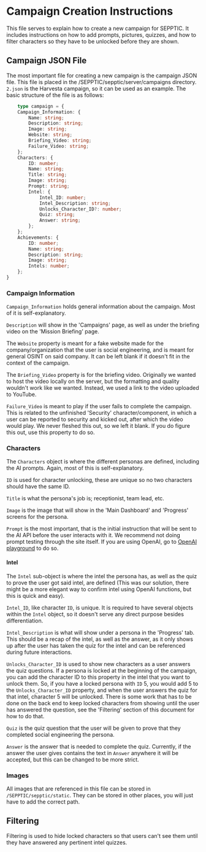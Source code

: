 # Campaign Creation Instructions

This file serves to explain how to create a new campaign for SEPPTIC. It includes instructions on how to add prompts, pictures, quizzes, and how to filter characters so they have to be unlocked before they are shown.

## Campaign JSON File

The most important file for creating a new campaign is the campaign JSON file. This file is placed in the /SEPPTIC/sepptic/server/campaigns directory. `2.json` is the Harvesta campaign, so it can be used as an example. The basic structure of the file is as follows:

```typescript 
    type campaign = {
    Campaign_Information: {
        Name: string;
        Description: string;
        Image: string;
        Website: string;
        Briefing_Video: string;
        Failure_Video: string;
    };
    Characters: {
        ID: number;
        Name: string;
        Title: string;
        Image: string;
        Prompt: string;
        Intel: {
            Intel_ID: number;
            Intel_Description: string;
            Unlocks_Character_ID?: number;
            Quiz: string;
            Answer: string;
        };
    };
    Achievements: {
        ID: number;
        Name: string;
        Description: string;
        Image: string;
        Intels: number;
    };
}
```
### Campaign Information
`Campaign_Information` holds general information about the campaign. Most of it is self-explanatory.

`Description` will show in the 'Campaigns' page, as well as under the briefing video on the 'Mission Briefing' page. 

The `Website` property is meant for a fake website made for the company/organization that the user is social engineering, and is meant for general OSINT on said company. It can be left blank if it doesn't fit in the context of the campaign. 

The `Briefing_Video` property is for the briefing video. Originally we wanted to host the video locally on the server, but the formatting and quality wouldn't work like we wanted. Instead, we used a link to the video uploaded to YouTube. 

`Failure_Video` is meant to play if the user fails to complete the campaign. This is related to the unfinished 'Security' character/component, in which a user can be reported to security and kicked out, after which the video would play. We never fleshed this out, so we left it blank. If you do figure this out, use this property to do so.

### Characters
The `Characters` object is where the different personas are defined, including the AI prompts. Again, most of this is self-explanatory. 

`ID` is used for character unlocking, these are unique so no two characters should have the same ID. 

`Title` is what the persona's job is; receptionist, team lead, etc. 

`Image` is the image that will show in the 'Main Dashboard' and 'Progress' screens for the persona. 

`Prompt` is the most important, that is the initial instruction that will be sent to the AI API before the user interacts with it. We recommend not doing prompt testing through the site itself. If you are using OpenAI, go to [OpenAI playground](https://platform.openai.com/playground/) to do so. 
#### Intel
The `Intel` sub-object is where the intel the persona has, as well as the quiz to prove the user got said intel, are defined (This was our solution, there might be a more elegant way to confirm intel using OpenAI functions, but this is quick and easy). 

`Intel_ID`, like character `ID`, is unique. It is required to have several objects within the `Intel` object, so it doesn't serve any direct purpose besides differentiation. 

`Intel_Description` is what will show under a persona in the 'Progress' tab. This should be a recap of the intel, as well as the answer, as it only shows up after the user has taken the quiz for the intel and can be referenced during future interactions. 

`Unlocks_Character_ID` is used to show new characters as a user answers the quiz questions. If a persona is locked at the beginning of the campaign, you can add the character ID to this property in the intel that you want to unlock them. So, if you have a locked persona with `ID` 5, you would add 5 to the `Unlocks_Character_ID` property, and when the user answers the quiz for that intel, character 5 will be unlocked. There is some work that has to be done on the back end to keep locked characters from showing until the user has answered the question, see the 'Filtering' section of this document for how to do that. 

`Quiz` is the quiz question that the user will be given to prove that they completed social engineering the persona. 

`Answer` is the answer that is needed to complete the quiz. Currently, if the answer the user gives contains the text in `Answer` anywhere it will be accepted, but this can be changed to be more strict. 

### Images
All images that are referenced in this file can be stored in `/SEPPTIC/sepptic/static`. They can be stored in other places, you will just have to add the correct path.

## Filtering
Filtering is used to hide locked characters so that users can't see them until they have answered any pertinent intel quizzes.
